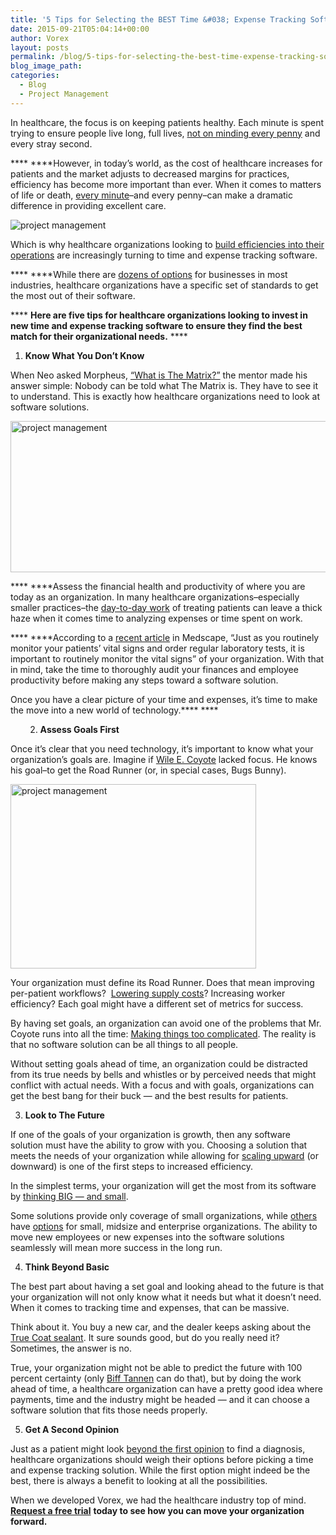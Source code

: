 ```yaml
---
title: '5 Tips for Selecting the BEST Time &#038; Expense Tracking Software for Healthcare Organizations'
date: 2015-09-21T05:04:14+00:00
author: Vorex
layout: posts
permalink: /blog/5-tips-for-selecting-the-best-time-expense-tracking-software-for-healthcare-organizations/
blog_image_path:
categories:
  - Blog
  - Project Management
---
```

<span style="font-weight: 400;">In healthcare, the focus is on keeping patients healthy. Each minute is spent trying to ensure people live long, full lives, </span>[<span style="font-weight: 400;">not on minding every penny</span>](http://i.imgur.com/y35eMUa.jpg) <span style="font-weight: 400;">and every stray second.</span>

**** ****<span style="font-weight: 400;">However, in today&#8217;s world, as the cost of healthcare increases for patients and the market adjusts to decreased margins for practices, efficiency has become more important than ever. When it comes to matters of life or death, </span>[<span style="font-weight: 400;">every minute</span>](http://www.vorex.com/product/time-expense-tracking/)<span style="font-weight: 400;">&#8211;and every penny&#8211;can make a dramatic difference in providing excellent care. </span>

<!--more-->

![project management](https://media.giphy.com/media/rA3nL8T8B3zDa/giphy.gif)

<span style="font-weight: 400;">Which is why healthcare organizations looking to </span>[<span style="font-weight: 400;">build efficiencies into their operations</span>](http://www.beckershospitalreview.com/finance/uncovering-cost-efficiency-measures-within-healthcare-systems-building-portfolios.html) <span style="font-weight: 400;">are increasingly turning to time and expense tracking software. </span>

**** ****<span style="font-weight: 400;">While there are </span>[<span style="font-weight: 400;">dozens of options</span>](http://www.businessnewsdaily.com/6730-best-time-and-attendance-systems.html) <span style="font-weight: 400;">for businesses in most industries, healthcare organizations have a specific set of standards to get the most out of their software.</span>

**** ****Here are five tips for healthcare organizations looking to invest in new time and expense tracking software to ensure they find the best match for their organizational needs.**** ****

  1.  **Know What You Don&#8217;t Know**

When Neo asked Morpheus, [<span style="font-weight: 400;">&#8220;What is The Matrix?&#8221;</span>](https://youtu.be/te6qG4yn-Ps?t=2m54s) <span style="font-weight: 400;">the mentor made his answer simple: Nobody can be told what The Matrix is. They have to see it to understand. This is exactly how healthcare organizations need to look at software solutions.</span>

<img class="" src="https://media.giphy.com/media/11fqVcfGb7UU3m/giphy.gif" alt="project management" width="589" height="242" />

**** ****<span style="font-weight: 400;">Assess the financial health and productivity of where you are today as an organization. In many healthcare organizations&#8211;especially smaller practices&#8211;the</span> [<span style="font-weight: 400;">day-to-day work</span>](http://www.healthit.gov/providers-professionals/medical-practice-efficiencies-cost-savings) <span style="font-weight: 400;">of treating patients can leave a thick haze when it comes time to analyzing expenses or time spent on work.</span>

**** ****<span style="font-weight: 400;">According to a </span>[<span style="font-weight: 400;">recent article</span>](http://www.medscape.com/viewarticle/765783_3) <span style="font-weight: 400;">in Medscape, &#8220;Just as you routinely monitor your patients&#8217; vital signs and order regular laboratory tests, it is important to routinely monitor the vital signs&#8221; of your organization. With that in mind, take the time to thoroughly audit your finances and employee productivity before making any steps toward a software solution.</span>

Once you have a clear picture of your time and expenses, it&#8217;s time to make the move into a new world of technology.**** ****

<ol start="2">
  <ol start="2">
    <li>
      <b> Assess Goals First</b>
    </li>
  </ol>
</ol>

Once it&#8217;s clear that you need technology, it&#8217;s important to know what your organization&#8217;s goals are. Imagine if [<span style="font-weight: 400;">Wile E. Coyote</span>](https://youtu.be/STeVTzWelns?t=18s) <span style="font-weight: 400;">lacked focus. He knows his goal&#8211;to get the Road Runner (or, in special cases, Bugs Bunny).</span>

<img class="" src="https://media.giphy.com/media/mTXSKTk3BsT6w/giphy.gif" alt="project management" width="393" height="295" />

<span style="font-weight: 400;">Your organization must define its Road Runner. Does that mean improving per-patient workflows?  </span>[<span style="font-weight: 400;">Lowering supply costs</span>](http://www.modernhealthcare.com/article/20141122/MAGAZINE/311229980)<span style="font-weight: 400;">? Increasing worker efficiency? Each goal might have a different set of metrics for success.</span>

<span style="font-weight: 400;">By having set goals, an organization can avoid one of the problems that Mr. Coyote runs into all the time: </span>[<span style="font-weight: 400;">Making things too complicated</span>](http://2.bp.blogspot.com/-_o1SbmQeWUE/UhYXsekdh1I/AAAAAAAAAQ4/-F73KMYmGt8/s1600/ACME100print.jpg)<span style="font-weight: 400;">. The reality is that no software solution can be all things to all people.</span>

Without setting goals ahead of time, an organization could be distracted from its true needs by bells and whistles or by perceived needs that might conflict with actual needs. With a focus and with goals, organizations can get the best bang for their buck &#8212; and the best results for patients.

<ol start="3">
  <li>
    <b> Look to The Future</b>
  </li>
</ol>

<span style="font-weight: 400;">If one of the goals of your organization is growth, then any software solution must have the ability to grow with you. Choosing a solution that meets the needs of your organization while allowing for </span>[<span style="font-weight: 400;">scaling upward</span>](http://www.slideshare.net/dsrosenblum/software-system-scalability-concepts-and-techniques-keynote-talk-at-isec-2009) <span style="font-weight: 400;">(or downward) is one of the first steps to increased efficiency.</span>

<span style="font-weight: 400;">In the simplest terms, your organization will get the most from its software by </span>[<span style="font-weight: 400;">thinking BIG &#8212; and small</span>](https://static2.artfire.com/uploads/product/2/362/58362/2358362/2358362/large/alice_in_wonderland_-_drink_me_and_eat_me_earrings_-_sterling_silver_a8451602.jpg)<span style="font-weight: 400;">.</span>

<span style="font-weight: 400;">Some solutions provide only coverage of small organizations, while</span> [<span style="font-weight: 400;">others</span>](http://www.mytimeforce.com/solutions/industries/healthcare) <span style="font-weight: 400;">have</span> [<span style="font-weight: 400;">options</span>](http://www.teletracking.com/solutions/#Labor-Productivity) <span style="font-weight: 400;">for small, midsize and enterprise organizations. The ability to move new employees or new expenses into the software solutions seamlessly will mean more success in the long run.</span>

<ol start="4">
  <li>
    <b> Think Beyond Basic</b>
  </li>
</ol>

The best part about having a set goal and looking ahead to the future is that your organization will not only know what it needs but what it doesn&#8217;t need. When it comes to tracking time and expenses, that can be massive.

<span style="font-weight: 400;">Think about it. You buy a new car, and the dealer keeps asking about the </span>[<span style="font-weight: 400;">True Coat sealant</span>](http://cdn.left.mn/wp-content/uploads/2015/01/william-h-macy-and-jerry-lundegaard-Exposure.jpg?f56a5f)<span style="font-weight: 400;">. It sure sounds good, but do you really need it? Sometimes, the answer is no.</span>

<span style="font-weight: 400;">True, your organization might not be able to predict the future with 100 percent certainty (only </span>[<span style="font-weight: 400;">Biff Tannen</span>](http://24.media.tumblr.com/tumblr_lzozwuhz1D1rpddw7o1_500.jpg) <span style="font-weight: 400;">can do that), but by doing the work ahead of time, a healthcare organization can have a pretty good idea where payments, time and the industry might be headed &#8212; and it can choose a software solution that fits those needs properly.</span>

<ol start="5">
  <li>
    <b> Get A Second Opinion</b>
  </li>
</ol>

<span style="font-weight: 400;">Just as a patient might look </span>[<span style="font-weight: 400;">beyond the first opinion</span>](http://www.cfah.org/prepared-patient/make-good-treatment-decisions/should-i-get-a-second-opinion) <span style="font-weight: 400;">to find a diagnosis, healthcare organizations should weigh their options before picking a time and expense tracking solution. While the first option might indeed be the best, there is always a benefit to looking at all the possibilities.</span>

<span style="font-weight: 400;">When we developed Vorex, we had the healthcare industry top of mind. </span>[**Request a free trial**](http://www.vorex.com/free-trial/) **today to see how you can move your organization forward.**

&nbsp;
